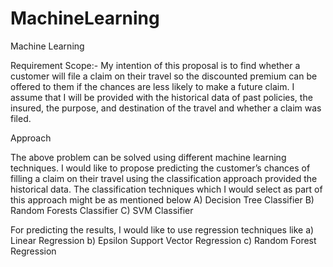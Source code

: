 # MachineLearning
Machine Learning

Requirement Scope:-
My intention of this proposal is to find whether a customer will file a claim on their travel so the
discounted premium can be offered to them if the chances are less likely to make a future claim. I
assume that I will be provided with the historical data of past policies, the insured, the purpose, and
destination of the travel and whether a claim was filed.

Approach

The above problem can be solved using different machine learning techniques.
I would like to propose predicting the customer’s chances of filling a claim on their travel using the
classification approach provided the historical data.
The classification techniques which I would select as part of this approach might be as mentioned below
A) Decision Tree Classifier
B) Random Forests Classifier
C) SVM Classifier


For predicting the results, I would like to use regression techniques like
a) Linear Regression
b) Epsilon Support Vector Regression
c) Random Forest Regression

